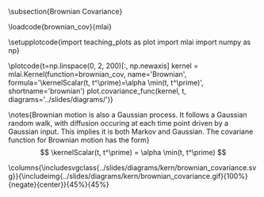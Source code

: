 \subsection{Brownian Covariance}

\loadcode{brownian_cov}{mlai}

\setupplotcode{import teaching_plots as plot
import mlai
import numpy as np}

\plotcode{t=np.linspace(0, 2, 200)[:, np.newaxis]
kernel = mlai.Kernel(function=brownian_cov,
                     name='Brownian',
                     formula='\kernelScalar(t, t^\prime)=\alpha \min(t, t^\prime)',
                     shortname='brownian')
plot.covariance_func(kernel, t, diagrams='../slides/diagrams/')}

\notes{Brownian motion is also a Gaussian process. It follows a Gaussian random walk, with diffusion occuring at each time point driven by a Gaussian input. This implies it is both Markov and Gaussian. The covariane function for Brownian motion has the form}
$$
\kernelScalar(t, t^\prime) = \alpha \min(t, t^\prime)
$$

<!--\columns{
\includesvg{../slides/diagrams/kern/brownian_covariance.svg}
}{
\includehtml{../slides/diagrams/kern/brownian_covariance.html}{512}{384}
}{50%}{50%}
\notes{\caption{The covariance of Brownian motion, and some samples from the covariance showing the functional form.}}-->
\columns{\includesvgclass{../slides/diagrams/kern/brownian_covariance.svg}}{\includeimg{../slides/diagrams/kern/brownian_covariance.gif}{100%}{negate}{center}}{45%}{45%}

